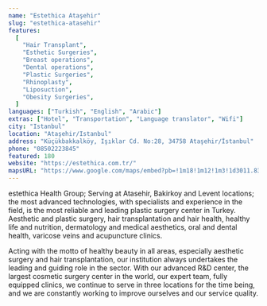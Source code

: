 ```yaml
---
name: "Estethica Ataşehir"
slug: "estethica-atasehir"
features:
  [
    "Hair Transplant",
    "Esthetic Surgeries",
    "Breast operations",
    "Dental operations",
    "Plastic Surgeries",
    "Rhinoplasty",
    "Liposuction",
    "Obesity Surgeries",
  ]
languages: ["Turkish", "English", "Arabic"]
extras: ["Hotel", "Transportation", "Language translator", "Wifi"]
city: "Istanbul"
location: "Ataşehir/Istanbul"
address: "Küçükbakkalköy, Işıklar Cd. No:28, 34758 Ataşehir/İstanbul"
phone: "08502223845"
featured: 180
website: "https://estethica.com.tr/"
mapsURL: "https://www.google.com/maps/embed?pb=!1m18!1m12!1m3!1d3011.8378023603996!2d29.107925751825004!3d40.985032379201435!2m3!1f0!2f0!3f0!3m2!1i1024!2i768!4f13.1!3m3!1m2!1s0x14cac63ca74b4dc5%3A0x3c0ea5b0da9d7027!2sestethica%20Atasehir!5e0!3m2!1sen!2str!4v1661302746436!5m2!1sen!2str"
---
```


estethica Health Group; Serving at Atasehir, Bakirkoy and Levent locations; the most advanced technologies, with specialists and experience in the field, is the most reliable and leading plastic surgery center in Turkey. Aesthetic and plastic surgery, hair transplantation and hair health, healthy life and nutrition, dermatology and medical aesthetics, oral and dental health, varicose veins and acupuncture clinics.

Acting with the motto of healthy beauty in all areas, especially aesthetic surgery and hair transplantation, our institution always undertakes the leading and guiding role in the sector. With our advanced R&D center, the largest cosmetic surgery center in the world, our expert team, fully equipped clinics, we continue to serve in three locations for the time being, and we are constantly working to improve ourselves and our service quality.
